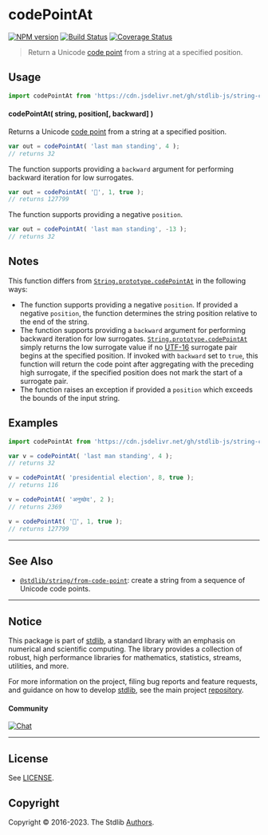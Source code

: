 <!--

@license Apache-2.0

Copyright (c) 2020 The Stdlib Authors.

Licensed under the Apache License, Version 2.0 (the "License");
you may not use this file except in compliance with the License.
You may obtain a copy of the License at

   http://www.apache.org/licenses/LICENSE-2.0

Unless required by applicable law or agreed to in writing, software
distributed under the License is distributed on an "AS IS" BASIS,
WITHOUT WARRANTIES OR CONDITIONS OF ANY KIND, either express or implied.
See the License for the specific language governing permissions and
limitations under the License.

-->

# codePointAt

[![NPM version][npm-image]][npm-url] [![Build Status][test-image]][test-url] [![Coverage Status][coverage-image]][coverage-url] <!-- [![dependencies][dependencies-image]][dependencies-url] -->

> Return a Unicode [code point][code-point] from a string at a specified position.

<!-- Section to include introductory text. Make sure to keep an empty line after the intro `section` element and another before the `/section` close. -->

<section class="intro">

</section>

<!-- /.intro -->

<!-- Package usage documentation. -->



<section class="usage">

## Usage

```javascript
import codePointAt from 'https://cdn.jsdelivr.net/gh/stdlib-js/string-code-point-at@deno/mod.js';
```

#### codePointAt( string, position\[, backward] )

Returns a Unicode [code point][code-point] from a string at a specified position.

```javascript
var out = codePointAt( 'last man standing', 4 );
// returns 32
```

The function supports providing a `backward` argument for performing backward iteration for low surrogates.

```javascript
var out = codePointAt( '🌷', 1, true );
// returns 127799
```

The function supports providing a negative `position`.

```javascript
var out = codePointAt( 'last man standing', -13 );
// returns 32
```

</section>

<!-- /.usage -->

<!-- Package usage notes. Make sure to keep an empty line after the `section` element and another before the `/section` close. -->

<section class="notes">

## Notes

This function differs from [`String.prototype.codePointAt`][mdn-string-codepointat] in the following ways:

-   The function supports providing a negative `position`. If provided a negative `position`, the function determines the string position relative to the end of the string.
-   The function supports providing a `backward` argument for performing backward iteration for low surrogates. [`String.prototype.codePointAt`][mdn-string-codepointat] simply returns the low surrogate value if no [UTF-16][utf-16] surrogate pair begins at the specified position. If invoked with `backward` set to `true`, this function will return the code point after aggregating with the preceding high surrogate, if the specified position does not mark the start of a surrogate pair.
-   The function raises an exception if provided a `position` which exceeds the bounds of the input string.

</section>

<!-- /.notes -->

<!-- Package usage examples. -->

<section class="examples">

## Examples

<!-- eslint no-undef: "error" -->

```javascript
import codePointAt from 'https://cdn.jsdelivr.net/gh/stdlib-js/string-code-point-at@deno/mod.js';

var v = codePointAt( 'last man standing', 4 );
// returns 32

v = codePointAt( 'presidential election', 8, true );
// returns 116

v = codePointAt( 'अनुच्छेद', 2 );
// returns 2369

v = codePointAt( '🌷', 1, true );
// returns 127799
```

</section>

<!-- /.examples -->

<!-- Section for describing a command-line interface. -->



<!-- Section to include cited references. If references are included, add a horizontal rule *before* the section. Make sure to keep an empty line after the `section` element and another before the `/section` close. -->

<section class="references">

</section>

<!-- /.references -->

<!-- Section for related `stdlib` packages. Do not manually edit this section, as it is automatically populated. -->

<section class="related">

* * *

## See Also

-   <span class="package-name">[`@stdlib/string/from-code-point`][@stdlib/string/from-code-point]</span><span class="delimiter">: </span><span class="description">create a string from a sequence of Unicode code points.</span>

</section>

<!-- /.related -->

<!-- Section for all links. Make sure to keep an empty line after the `section` element and another before the `/section` close. -->


<section class="main-repo" >

* * *

## Notice

This package is part of [stdlib][stdlib], a standard library with an emphasis on numerical and scientific computing. The library provides a collection of robust, high performance libraries for mathematics, statistics, streams, utilities, and more.

For more information on the project, filing bug reports and feature requests, and guidance on how to develop [stdlib][stdlib], see the main project [repository][stdlib].

#### Community

[![Chat][chat-image]][chat-url]

---

## License

See [LICENSE][stdlib-license].


## Copyright

Copyright &copy; 2016-2023. The Stdlib [Authors][stdlib-authors].

</section>

<!-- /.stdlib -->

<!-- Section for all links. Make sure to keep an empty line after the `section` element and another before the `/section` close. -->

<section class="links">

[npm-image]: http://img.shields.io/npm/v/@stdlib/string-code-point-at.svg
[npm-url]: https://npmjs.org/package/@stdlib/string-code-point-at

[test-image]: https://github.com/stdlib-js/string-code-point-at/actions/workflows/test.yml/badge.svg?branch=main
[test-url]: https://github.com/stdlib-js/string-code-point-at/actions/workflows/test.yml?query=branch:main

[coverage-image]: https://img.shields.io/codecov/c/github/stdlib-js/string-code-point-at/main.svg
[coverage-url]: https://codecov.io/github/stdlib-js/string-code-point-at?branch=main

<!--

[dependencies-image]: https://img.shields.io/david/stdlib-js/string-code-point-at.svg
[dependencies-url]: https://david-dm.org/stdlib-js/string-code-point-at/main

-->

[chat-image]: https://img.shields.io/gitter/room/stdlib-js/stdlib.svg
[chat-url]: https://gitter.im/stdlib-js/stdlib/

[stdlib]: https://github.com/stdlib-js/stdlib

[stdlib-authors]: https://github.com/stdlib-js/stdlib/graphs/contributors

[umd]: https://github.com/umdjs/umd
[es-module]: https://developer.mozilla.org/en-US/docs/Web/JavaScript/Guide/Modules

[deno-url]: https://github.com/stdlib-js/string-code-point-at/tree/deno
[umd-url]: https://github.com/stdlib-js/string-code-point-at/tree/umd
[esm-url]: https://github.com/stdlib-js/string-code-point-at/tree/esm
[branches-url]: https://github.com/stdlib-js/string-code-point-at/blob/main/branches.md

[stdlib-license]: https://raw.githubusercontent.com/stdlib-js/string-code-point-at/main/LICENSE

[code-point]: https://en.wikipedia.org/wiki/Code_point

[standard-streams]: https://en.wikipedia.org/wiki/Standard_streams

[mdn-string-codepointat]: https://developer.mozilla.org/en-US/docs/Web/JavaScript/Reference/Global_Objects/String/codePointAt

[utf-16]: https://en.wikipedia.org/wiki/UTF-16

<!-- <related-links> -->

[@stdlib/string/from-code-point]: https://github.com/stdlib-js/string-from-code-point/tree/deno

<!-- </related-links> -->

</section>

<!-- /.links -->
